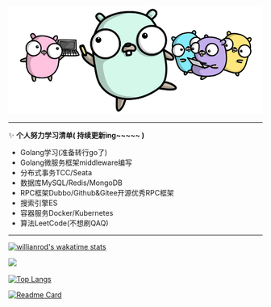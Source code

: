 
<div align=center><img src="https://github.com/OxCaffee/Go-Backend/blob/main/assets/go.png"/></div>

----------------

✨ **个人努力学习清单( 持续更新ing~~~~~ )**
* Golang学习(准备转行go了)
* Golang微服务框架middleware编写
* 分布式事务TCC/Seata
* 数据库MySQL/Redis/MongoDB
* RPC框架Dubbo/Github&Gitee开源优秀RPC框架
* 搜索引擎ES
* 容器服务Docker/Kubernetes
* 算法LeetCode(不想刷QAQ)

---------------

[![willianrod's wakatime stats](https://github-readme-stats.vercel.app/api/wakatime?theme=github&username=OxCaffee)](https://github.com/anuraghazra/github-readme-stats)

<img src="https://github-readme-stats.vercel.app/api?username=OxCaffee&show_icons=true&theme=github&hide_title=false"/>

[![Top Langs](https://github-readme-stats.vercel.app/api/top-langs/?username=OxCaffee&theme=github&card_width=495)](https://github.com/anuraghazra/github-readme-stats)

[![Readme Card](https://github-readme-stats.vercel.app/api/pin/?username=OxCaffee&repo=gfblog&show_owner=true)](https://github.com/anuraghazra/github-readme-stats)



